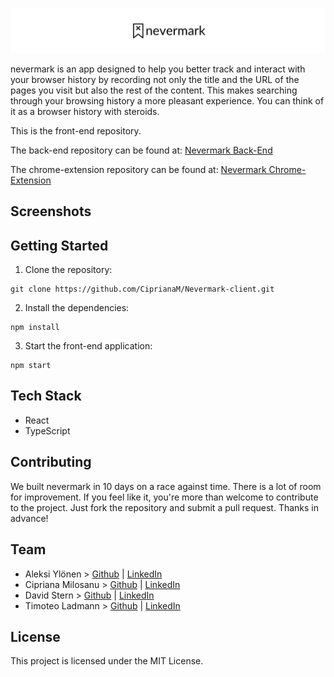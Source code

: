<p align="center">
  <img src="src/assets/logo-readme.png" />
</p>

nevermark is an app designed to help you better track and interact with your browser history by recording not only the title and the URL of the pages you visit but also the rest of the content.  This makes searching through your browsing history a more pleasant experience.  You can think of it as a browser history with steroids.

This is the front-end repository.

The back-end repository can be found at: [Nevermark Back-End](https://github.com/CiprianaM/Nevermark-server)

The chrome-extension repository can be found at: [Nevermark Chrome-Extension](https://github.com/CiprianaM/Nevermark-extension)

## Screenshots

## Getting Started

1. Clone the repository:
```
git clone https://github.com/CiprianaM/Nevermark-client.git
```

2. Install the dependencies:
```
npm install
```

3. Start the front-end application:
```
npm start
```

## Tech Stack

- React
- TypeScript

## Contributing
We built nevermark in 10 days on a race against time.  There is a lot of room for improvement.  If you feel like it, you're more than welcome to contribute to the project.  Just fork the repository and submit a pull request.  Thanks in advance!

## Team
- Aleksi Ylönen > [Github](https://github.com/Buzzaw91) | [LinkedIn](https://www.linkedin.com/in/aleksi-yl%C3%B6nen-b07820194/)
- Cipriana Milosanu > [Github](https://github.com/CiprianaM) | [LinkedIn](https://www.linkedin.com/in/cipriana-milosanu-59618858/)
- David Stern > [Github](https://github.com/dav-stern) | [LinkedIn](https://www.linkedin.com/in/davstern/)
- Timoteo Ladmann > [Github](https://github.com/teoladmann) | [LinkedIn](https://www.linkedin.com/in/timoteo-ladmann/)

## License
This project is licensed under the MIT License.

